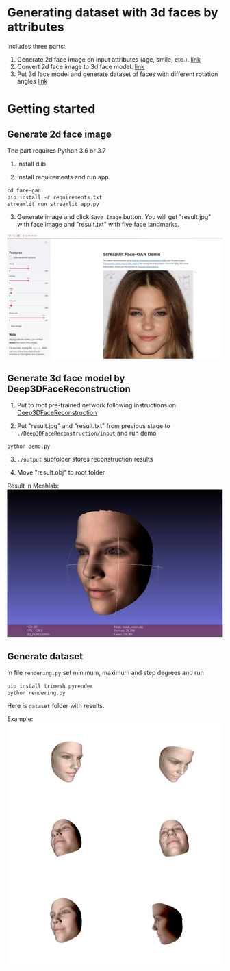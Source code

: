# Generating dataset with 3d faces by attributes
Includes three parts:

1. Generate 2d face image on input attributes (age, smile, etc.).
   [link](https://github.com/streamlit/demo-face-gan)
2. Convert 2d face image to 3d face model.
   [link](https://github.com/microsoft/Deep3DFaceReconstruction/)
3. Put 3d face model and generate dataset of faces with different rotation angles
   [link](https://github.com/microsoft/Deep3DFaceReconstruction/)

# Getting started
## Generate 2d face image
The part requires Python 3.6 or 3.7
1. Install dlib
   
2. Install requirements and run app
```
cd face-gan
pip install -r requirements.txt
streamlit run streamlit_app.py
```
3. Generate image and click `Save Image` button. You will get "result.jpg" with face image and
   "result.txt" with five face landmarks.
   
![image](images/1.jpg)

## Generate 3d face model by Deep3DFaceReconstruction

1. Put to root pre-trained network following instructions on 
[Deep3DFaceReconstruction](https://github.com/microsoft/Deep3DFaceReconstruction/tree/15c919c179c449ee87f37c0fa86da7eb6607edac#testing-with-pre-trained-network)
   
2. Put "result.jpg" and "result.txt" from previous stage to `./Deep3DFaceReconstruction/input` and run demo
```
python demo.py
```

3. `./output` subfolder stores reconstruction results

4. Move "result.obj" to root folder

Result in Meshlab:
![image](images/2.jpg)
## Generate dataset

In file `rendering.py` set minimum, maximum and step degrees and run
```
pip install trimesh pyrender
python rendering.py
```
Here is `dataset` folder with results.

Example:
![image](images/3.jpg)
